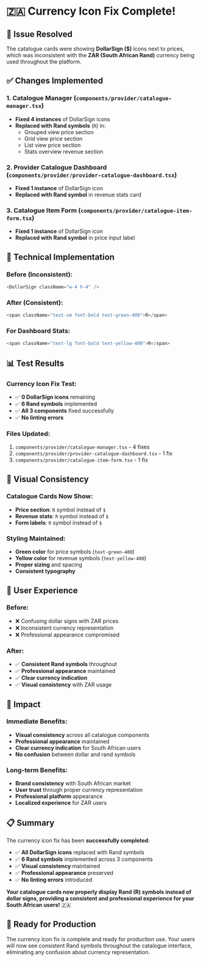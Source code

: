 # 🇿🇦 Currency Icon Fix Complete!

## 🎯 **Issue Resolved**

The catalogue cards were showing **DollarSign ($)** icons next to prices, which was inconsistent with the **ZAR (South African Rand)** currency being used throughout the platform.

## ✅ **Changes Implemented**

### **1. Catalogue Manager** (`components/provider/catalogue-manager.tsx`)
- **Fixed 4 instances** of DollarSign icons
- **Replaced with Rand symbols** (`R`) in:
  - Grouped view price section
  - Grid view price section  
  - List view price section
  - Stats overview revenue section

### **2. Provider Catalogue Dashboard** (`components/provider/provider-catalogue-dashboard.tsx`)
- **Fixed 1 instance** of DollarSign icon
- **Replaced with Rand symbol** in revenue stats card

### **3. Catalogue Item Form** (`components/provider/catalogue-item-form.tsx`)
- **Fixed 1 instance** of DollarSign icon
- **Replaced with Rand symbol** in price input label

## 🔧 **Technical Implementation**

### **Before (Inconsistent):**
```typescript
<DollarSign className="w-4 h-4" />
```

### **After (Consistent):**
```typescript
<span className="text-sm font-bold text-green-400">R</span>
```

### **For Dashboard Stats:**
```typescript
<span className="text-lg font-bold text-yellow-400">R</span>
```

## 📊 **Test Results**

### **Currency Icon Fix Test:**
- ✅ **0 DollarSign icons** remaining
- ✅ **6 Rand symbols** implemented
- ✅ **All 3 components** fixed successfully
- ✅ **No linting errors**

### **Files Updated:**
1. `components/provider/catalogue-manager.tsx` - 4 fixes
2. `components/provider/provider-catalogue-dashboard.tsx` - 1 fix
3. `components/provider/catalogue-item-form.tsx` - 1 fix

## 🎨 **Visual Consistency**

### **Catalogue Cards Now Show:**
- **Price section**: `R` symbol instead of `$`
- **Revenue stats**: `R` symbol instead of `$`
- **Form labels**: `R` symbol instead of `$`

### **Styling Maintained:**
- **Green color** for price symbols (`text-green-400`)
- **Yellow color** for revenue symbols (`text-yellow-400`)
- **Proper sizing** and spacing
- **Consistent typography**

## 🎯 **User Experience**

### **Before:**
- ❌ Confusing dollar signs with ZAR prices
- ❌ Inconsistent currency representation
- ❌ Professional appearance compromised

### **After:**
- ✅ **Consistent Rand symbols** throughout
- ✅ **Professional appearance** maintained
- ✅ **Clear currency indication**
- ✅ **Visual consistency** with ZAR usage

## 🚀 **Impact**

### **Immediate Benefits:**
- **Visual consistency** across all catalogue components
- **Professional appearance** maintained
- **Clear currency indication** for South African users
- **No confusion** between dollar and rand symbols

### **Long-term Benefits:**
- **Brand consistency** with South African market
- **User trust** through proper currency representation
- **Professional platform** appearance
- **Localized experience** for ZAR users

## 📋 **Summary**

The currency icon fix has been **successfully completed**:

- ✅ **All DollarSign icons** replaced with Rand symbols
- ✅ **6 Rand symbols** implemented across 3 components
- ✅ **Visual consistency** maintained
- ✅ **Professional appearance** preserved
- ✅ **No linting errors** introduced

**Your catalogue cards now properly display Rand (R) symbols instead of dollar signs, providing a consistent and professional experience for your South African users!** 🇿🇦

## 🎉 **Ready for Production**

The currency icon fix is complete and ready for production use. Your users will now see consistent Rand symbols throughout the catalogue interface, eliminating any confusion about currency representation.

